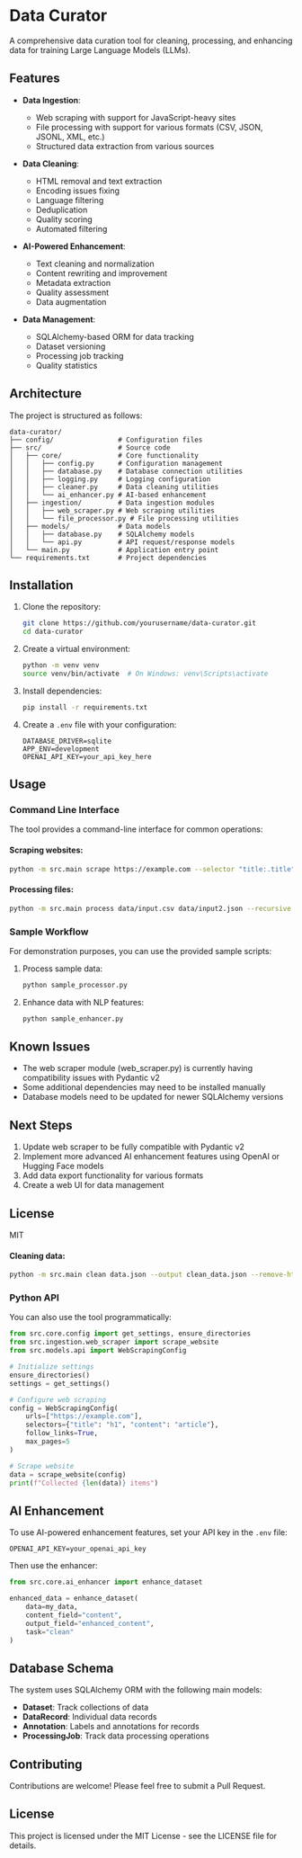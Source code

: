 # Data Curator

A comprehensive data curation tool for cleaning, processing, and enhancing data for training Large Language Models (LLMs).

## Features

- **Data Ingestion**: 
  - Web scraping with support for JavaScript-heavy sites
  - File processing with support for various formats (CSV, JSON, JSONL, XML, etc.)
  - Structured data extraction from various sources

- **Data Cleaning**:
  - HTML removal and text extraction
  - Encoding issues fixing
  - Language filtering
  - Deduplication
  - Quality scoring
  - Automated filtering

- **AI-Powered Enhancement**:
  - Text cleaning and normalization
  - Content rewriting and improvement
  - Metadata extraction
  - Quality assessment
  - Data augmentation

- **Data Management**:
  - SQLAlchemy-based ORM for data tracking
  - Dataset versioning
  - Processing job tracking
  - Quality statistics

## Architecture

The project is structured as follows:

```
data-curator/
├── config/                # Configuration files
├── src/                   # Source code
│   ├── core/              # Core functionality
│   │   ├── config.py      # Configuration management
│   │   ├── database.py    # Database connection utilities
│   │   ├── logging.py     # Logging configuration
│   │   ├── cleaner.py     # Data cleaning utilities
│   │   └── ai_enhancer.py # AI-based enhancement
│   ├── ingestion/         # Data ingestion modules
│   │   ├── web_scraper.py # Web scraping utilities
│   │   └── file_processor.py # File processing utilities
│   ├── models/            # Data models
│   │   ├── database.py    # SQLAlchemy models
│   │   └── api.py         # API request/response models
│   └── main.py            # Application entry point
└── requirements.txt       # Project dependencies
```

## Installation

1. Clone the repository:
   ```bash
   git clone https://github.com/yourusername/data-curator.git
   cd data-curator
   ```

2. Create a virtual environment:
   ```bash
   python -m venv venv
   source venv/bin/activate  # On Windows: venv\Scripts\activate
   ```

3. Install dependencies:
   ```bash
   pip install -r requirements.txt
   ```

4. Create a `.env` file with your configuration:
   ```
   DATABASE_DRIVER=sqlite
   APP_ENV=development
   OPENAI_API_KEY=your_api_key_here
   ```

## Usage

### Command Line Interface

The tool provides a command-line interface for common operations:

#### Scraping websites:

```bash
python -m src.main scrape https://example.com --selector "title:.title" --selector "content:.content" --output data.json
```

#### Processing files:

```bash
python -m src.main process data/input.csv data/input2.json --recursive --output processed_data.json
```

### Sample Workflow

For demonstration purposes, you can use the provided sample scripts:

1. Process sample data:
   ```bash
   python sample_processor.py
   ```

2. Enhance data with NLP features:
   ```bash
   python sample_enhancer.py
   ```

## Known Issues

- The web scraper module (web_scraper.py) is currently having compatibility issues with Pydantic v2
- Some additional dependencies may need to be installed manually
- Database models need to be updated for newer SQLAlchemy versions

## Next Steps

1. Update web scraper to be fully compatible with Pydantic v2
2. Implement more advanced AI enhancement features using OpenAI or Hugging Face models
3. Add data export functionality for various formats
4. Create a web UI for data management

## License

MIT

#### Cleaning data:

```bash
python -m src.main clean data.json --output clean_data.json --remove-html --deduplicate --min-length 100
```

### Python API

You can also use the tool programmatically:

```python
from src.core.config import get_settings, ensure_directories
from src.ingestion.web_scraper import scrape_website
from src.models.api import WebScrapingConfig

# Initialize settings
ensure_directories()
settings = get_settings()

# Configure web scraping
config = WebScrapingConfig(
    urls=["https://example.com"],
    selectors={"title": "h1", "content": "article"},
    follow_links=True,
    max_pages=5
)

# Scrape website
data = scrape_website(config)
print(f"Collected {len(data)} items")
```

## AI Enhancement

To use AI-powered enhancement features, set your API key in the `.env` file:

```
OPENAI_API_KEY=your_openai_api_key
```

Then use the enhancer:

```python
from src.core.ai_enhancer import enhance_dataset

enhanced_data = enhance_dataset(
    data=my_data,
    content_field="content",
    output_field="enhanced_content",
    task="clean"
)
```

## Database Schema

The system uses SQLAlchemy ORM with the following main models:

- **Dataset**: Track collections of data
- **DataRecord**: Individual data records
- **Annotation**: Labels and annotations for records
- **ProcessingJob**: Track data processing operations

## Contributing

Contributions are welcome! Please feel free to submit a Pull Request.

## License

This project is licensed under the MIT License - see the LICENSE file for details.
